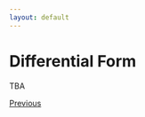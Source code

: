 ```yaml
---
layout: default
---
```


# Differential Form

TBA

<div class="pagination">
  <a href="{{ 'Phys/Phys_content.html' | relative_url }}" class="prev-button">Previous</a>
</div>